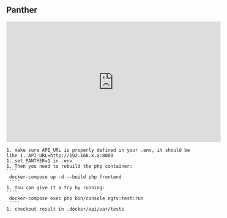 ## Panther

<iframe width="560" height="315" src="https://www.youtube.com/embed/hJqQNKHvHBw" title="YouTube video player" frameborder="0" allow="accelerometer; autoplay; clipboard-write; encrypted-media; gyroscope; picture-in-picture" allowfullscreen></iframe>


    1. make sure API_URL is properly defined in your .env, it should be like 1. API_URL=http://192.168.x.x:8000
    1. set PANTHER=1 in .env
    1. Then you need to rebuild the php container:
    ````
     docker-compose up -d --build php frontend
     ````
    1. You can give it a try by running:
    ````
     docker-compose exec php bin/console ngtv:test:run
     ````
    1. checkout result in .docker/api/var/tests
